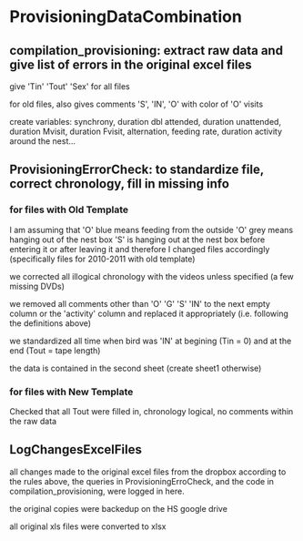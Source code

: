 # ProvisioningDataCombination



## compilation_provisioning: extract raw data and give list of errors in the original excel files

give 'Tin' 'Tout' 'Sex' for all files

for old files, also gives comments 'S', 'IN', 'O' with color of 'O' visits

create variables: synchrony, duration dbl attended, duration unattended, duration Mvisit, duration Fvisit, alternation, feeding rate, duration activity around the nest...






## ProvisioningErrorCheck: to standardize file, correct chronology, fill in missing info

### for files with Old Template

I am assuming that 
'O' blue means feeding from the outside
'O' grey means hanging out of the nest box
'S' is hanging out at the nest box before entering it or after leaving it
and therefore I changed files accordingly (specifically files for 2010-2011 with old template)

we corrected all illogical chronology with the videos unless specified (a few missing DVDs)

we removed all comments other than 'O' 'G' 'S' 'IN' to the next empty column or the 'activity' column
and replaced it appropriately (i.e. following the definitions above)

we standardized  all time when bird was 'IN' at begining (Tin = 0) and at the end (Tout = tape length)

the data is contained in the second sheet (create sheet1 otherwise)



### for files with New Template

Checked that all Tout were filled in, chronology logical, no comments within the raw data




## LogChangesExcelFiles

all changes made to the original excel files from the dropbox according to the rules above, the queries in ProvisioningErroCheck, and the code in compilation_provisioning, were logged in here.

the original copies were backedup on the HS google drive

all original xls files were converted to xlsx